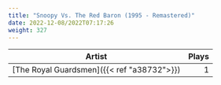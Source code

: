 ```yaml
---
title: "Snoopy Vs. The Red Baron (1995 - Remastered)"
date: 2022-12-08/2022T07:17:26
weight: 327
---
```




 Artist | Plays 
----- | -----:
[The Royal Guardsmen]({{< ref "a38732">}}) | 1
